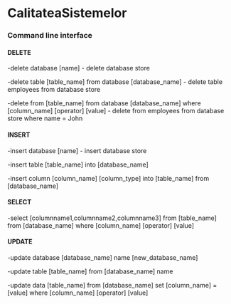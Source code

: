 # CalitateaSistemelor

### Command line interface

  #### DELETE
  -delete database [name] - delete database store

  -delete table [table_name] from database [database_name] - delete table employees from database store
  
  -delete from [table_name] from database [database_name] where [column_name] [operator] [value] - delete from employees from database store where name = John
  
  
  #### INSERT
  -insert database [name] - insert database store
  
  -insert table [table_name] into [database_name]
  
  -insert column [column_name] [column_type] into [table_name] from [database_name]
  
  #### SELECT 
  -select [columnname1,columnname2,columnname3] from [table_name] from [database_name] where [column_name] [operator] [value]

  #### UPDATE
  -update database [database_name] name [new_database_name]
  
  -update table [table_name] from [database_name] name 
  
  -update data [table_name] from [database_name] set [column_name] = [value] where [column_name] [operator] [value]
